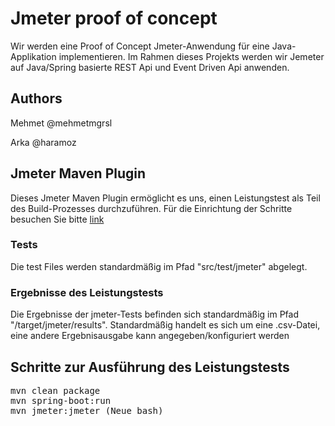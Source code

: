 # Jmeter proof of concept
Wir werden eine Proof of Concept Jmeter-Anwendung für eine Java-Applikation implementieren. Im Rahmen dieses Projekts werden wir Jemeter auf Java/Spring basierte REST Api und Event Driven Api anwenden.

## Authors
Mehmet @mehmetmgrsl

Arka @haramoz

## Jmeter Maven Plugin
Dieses Jmeter Maven Plugin ermöglicht es uns, einen Leistungstest als Teil des Build-Prozesses durchzuführen. Für die Einrichtung der Schritte besuchen Sie bitte [link](https://github.com/jmeter-maven-plugin/jmeter-maven-plugin )

### Tests
Die test Files werden standardmäßig im Pfad "src/test/jmeter" abgelegt.

### Ergebnisse des Leistungstests

Die Ergebnisse der jmeter-Tests befinden sich standardmäßig im Pfad "/target/jmeter/results". Standardmäßig handelt es sich um eine .csv-Datei, eine andere Ergebnisausgabe kann angegeben/konfiguriert werden

## Schritte zur Ausführung des Leistungstests
<pre>
mvn clean package
mvn spring-boot:run 
mvn jmeter:jmeter (Neue bash)</pre>